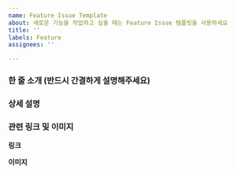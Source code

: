 ```yaml
---
name: Feature Issue Template
about: 새로운 기능을 작업하고 싶을 때는 Feature Issue 템플릿을 사용하세요
title: ''
labels: Feature
assignees: ''

---
```


### 한 줄 소개 (반드시 간결하게 설명해주세요)

### 상세 설명

### 관련 링크 및 이미지

**링크**

**이미지**
